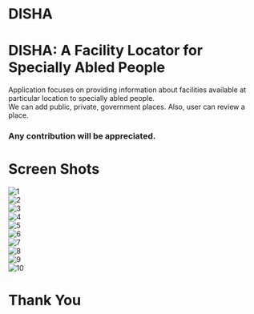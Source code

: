 # DISHA
<h1>DISHA: A Facility Locator for Specially Abled People</h1>
Application focuses on providing information about facilities available at particular location to specially abled people.<br/>
We can add public, private, government places.
Also, user can review a place.
<h3>Any contribution will be appreciated.</h3>
<h1>Screen Shots</h1>

![1](https://user-images.githubusercontent.com/62764698/173034891-4b7ad53f-a209-4cfa-83fd-dd4ceee6384a.jpeg)<br/>
![2](https://user-images.githubusercontent.com/62764698/173034897-ffa05ee6-a89f-4a2a-a91a-8d91e22491aa.jpeg)<br/>
![3](https://user-images.githubusercontent.com/62764698/173034901-7dd96160-0af1-4357-8ec2-2e6eb0c6c946.jpeg)<br/>
![4](https://user-images.githubusercontent.com/62764698/173034903-993c1c74-3540-48a3-9d2d-84760220767d.jpeg)<br/>
![5](https://user-images.githubusercontent.com/62764698/173034906-e2f81d32-ece6-4459-b194-375fcd290c25.jpeg)<br/>
![6](https://user-images.githubusercontent.com/62764698/173034910-5ccb4bdb-cf4a-4b95-82b0-48864366a6b7.jpeg)<br/>
![7](https://user-images.githubusercontent.com/62764698/173034916-5aa7401d-47c9-45dc-b7fc-becb1dccdb26.jpeg)<br/>
![8](https://user-images.githubusercontent.com/62764698/173034925-1eedc9dc-0a05-4a0b-8a37-56b9b46a8d71.jpeg)<br/>
![9](https://user-images.githubusercontent.com/62764698/173034927-b25e5c52-6b75-4fd4-aa34-d0359d06b719.jpeg)<br/>
![10](https://user-images.githubusercontent.com/62764698/173034929-81618346-0987-44de-ad96-443a0277af04.jpeg)<br/>

<h1>Thank You</h1>
